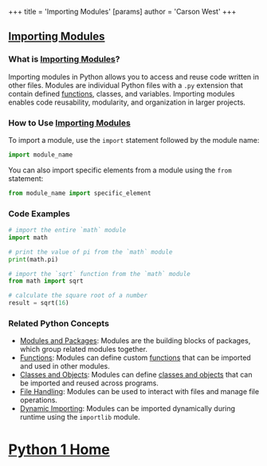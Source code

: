 +++
 title = 'Importing Modules'
[params]
	author = 'Carson West'
+++
## [Importing Modules](./../importing-modules/)

### What is [Importing Modules](./../importing-modules/)?

Importing modules in Python allows you to access and reuse code written in other files. Modules are individual Python files with a `.py` extension that contain defined [functions](./../functions/), classes, and variables. Importing modules enables code reusability, modularity, and organization in larger projects.

### How to Use [Importing Modules](./../importing-modules/)

To import a module, use the `import` statement followed by the module name:

```python
import module_name
```

You can also import specific elements from a module using the `from` statement:

```python
from module_name import specific_element
```

### Code Examples

```python
# import the entire `math` module
import math

# print the value of pi from the `math` module
print(math.pi)
```

```python
# import the `sqrt` function from the `math` module
from math import sqrt

# calculate the square root of a number
result = sqrt(16)
```

### Related Python Concepts

- [Modules and Packages](./../modules-and-packages/): Modules are the building blocks of packages, which group related modules together.
- [Functions](./../functions/): Modules can define custom [functions](./../functions/) that can be imported and used in other modules.
- [Classes and Objects](./../classes-and-objects/): Modules can define [classes and objects](./../classes-and-objects/) that can be imported and reused across programs.
- [File Handling](./../file-handling/): Modules can be used to interact with files and manage file operations.
- [Dynamic Importing](./../dynamic-importing/): Modules can be imported dynamically during runtime using the `importlib` module.
# [Python 1 Home](./../python-1-home/)